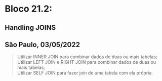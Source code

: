 # Bloco 21.2:

## Handling JOINS
## São Paulo, 03/05/2022

> Utilizar INNER JOIN para combinar dados de duas ou mais tabelas;\
> Utilizar LEFT JOIN e RIGHT JOIN para combinar dados de duas ou mais tabelas;\
> Utilizar SELF JOIN para fazer join de uma tabela com ela própria.